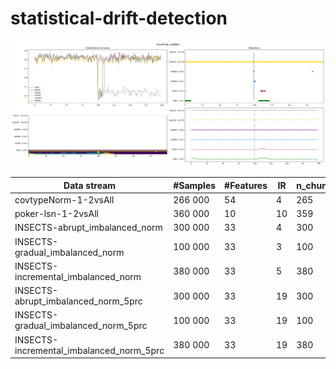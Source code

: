 # statistical-drift-detection

![](foo.png)

| Data stream | #Samples | #Features | IR | n_chunks | samples_per_chunk |
| --- | --- | --- | --- | --- | --- |
| covtypeNorm-1-2vsAll | 266 000 | 54 | 4 | 265 | 1000 |
| poker-lsn-1-2vsAll | 360 000 | 10 | 10 | 359 | 1000 |
| INSECTS-abrupt_imbalanced_norm | 300 000 | 33 | 4 | 300 | 1000 |
| INSECTS-gradual_imbalanced_norm | 100 000 | 33 | 3 | 100 | 1000 |
| INSECTS-incremental_imbalanced_norm | 380 000 | 33 | 5 | 380 | 1000 |
| INSECTS-abrupt_imbalanced_norm_5prc | 300 000 | 33 | 19 | 300 | 1000 |
| INSECTS-gradual_imbalanced_norm_5prc | 100 000 | 33 | 19 | 100 | 1000 |
| INSECTS-incremental_imbalanced_norm_5prc | 380 000 | 33 | 19 | 380 | 1000 |
